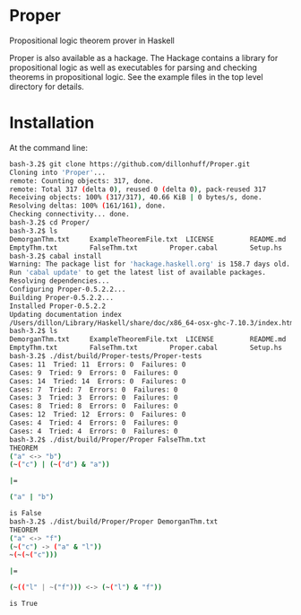 # Proper

Propositional logic theorem prover in Haskell

Proper is also available as a hackage. The Hackage
contains a library for propositional logic as well
as executables for parsing and checking theorems
in propositional logic. See the example files in
the top level directory for details.

# Installation

At the command line:

```bash
bash-3.2$ git clone https://github.com/dillonhuff/Proper.git
Cloning into 'Proper'...
remote: Counting objects: 317, done.        
remote: Total 317 (delta 0), reused 0 (delta 0), pack-reused 317        
Receiving objects: 100% (317/317), 40.66 KiB | 0 bytes/s, done.
Resolving deltas: 100% (161/161), done.
Checking connectivity... done.
bash-3.2$ cd Proper/
bash-3.2$ ls
DemorganThm.txt		ExampleTheoremFile.txt	LICENSE			README.md		src
EmptyThm.txt		FalseThm.txt		Proper.cabal		Setup.hs		test
bash-3.2$ cabal install
Warning: The package list for 'hackage.haskell.org' is 158.7 days old.
Run 'cabal update' to get the latest list of available packages.
Resolving dependencies...
Configuring Proper-0.5.2.2...
Building Proper-0.5.2.2...
Installed Proper-0.5.2.2
Updating documentation index
/Users/dillon/Library/Haskell/share/doc/x86_64-osx-ghc-7.10.3/index.html
bash-3.2$ ls
DemorganThm.txt		ExampleTheoremFile.txt	LICENSE			README.md		dist			test
EmptyThm.txt		FalseThm.txt		Proper.cabal		Setup.hs		src
bash-3.2$ ./dist/build/Proper-tests/Proper-tests
Cases: 11  Tried: 11  Errors: 0  Failures: 0
Cases: 9  Tried: 9  Errors: 0  Failures: 0
Cases: 14  Tried: 14  Errors: 0  Failures: 0
Cases: 7  Tried: 7  Errors: 0  Failures: 0
Cases: 3  Tried: 3  Errors: 0  Failures: 0
Cases: 8  Tried: 8  Errors: 0  Failures: 0
Cases: 12  Tried: 12  Errors: 0  Failures: 0
Cases: 4  Tried: 4  Errors: 0  Failures: 0
Cases: 4  Tried: 4  Errors: 0  Failures: 0
bash-3.2$ ./dist/build/Proper/Proper FalseThm.txt 
THEOREM
("a" <-> "b")
(~("c") | (~("d") & "a"))

|=

("a" | "b")

is False
bash-3.2$ ./dist/build/Proper/Proper DemorganThm.txt 
THEOREM
("a" <-> "f")
(~("c") -> ("a" & "l"))
~(~(~("c")))

|=

(~(("l" | ~("f"))) <-> (~("l") & "f"))

is True
```